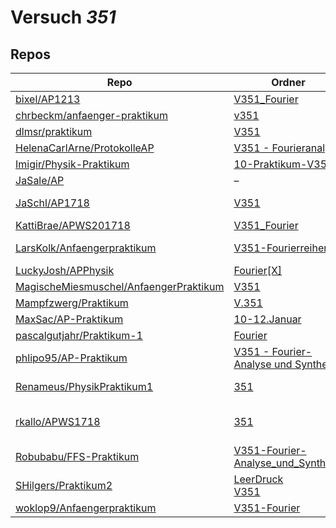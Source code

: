 # Versuch *351*

## Repos

|                                          Repo                                          |                                                                   Ordner                                                                    |                                                                                                                                                                                                 PDFs                                                                                                                                                                                                 |
|----------------------------------------------------------------------------------------|---------------------------------------------------------------------------------------------------------------------------------------------|------------------------------------------------------------------------------------------------------------------------------------------------------------------------------------------------------------------------------------------------------------------------------------------------------------------------------------------------------------------------------------------------------|
|[bixel/AP1213](../repo/bixel/AP1213)                                                    |[V351_Fourier](https://github.com/bixel/AP1213/tree/master/V351_Fourier)                                                                     |[00_protokoll.pdf](https://docs.google.com/viewer?url=https://raw.githubusercontent.com/bixel/AP1213/master/V351_Fourier/00_protokoll.pdf)                                                                                                                                                                                                                                                            |
|[chrbeckm/anfaenger-praktikum](../repo/chrbeckm/anfaenger-praktikum)                    |[v351](https://github.com/chrbeckm/anfaenger-praktikum/tree/master/v351)                                                                     |–                                                                                                                                                                                                                                                                                                                                                                                                     |
|[dlmsr/praktikum](../repo/dlmsr/praktikum)                                              |[V351](https://github.com/dlmsr/praktikum/tree/master/V351)                                                                                  |–                                                                                                                                                                                                                                                                                                                                                                                                     |
|[HelenaCarlArne/ProtokolleAP](../repo/HelenaCarlArne/ProtokolleAP)                      |[V351 - Fourieranalyse](https://github.com/HelenaCarlArne/ProtokolleAP/tree/master/V351%20-%20Fourieranalyse)                                |–                                                                                                                                                                                                                                                                                                                                                                                                     |
|[Imigir/Physik-Praktikum](../repo/Imigir/Physik-Praktikum)                              |[10-Praktikum-V351](https://github.com/Imigir/Physik-Praktikum/tree/master/10-Praktikum-V351)                                                |–                                                                                                                                                                                                                                                                                                                                                                                                     |
|[JaSale/AP](../repo/JaSale/AP)                                                          |–                                                                                                                                            |[V351.pdf](https://docs.google.com/viewer?url=https://raw.githubusercontent.com/JaSale/AP/master/PDF/V351.pdf)                                                                                                                                                                                                                                                                                        |
|[JaSchl/AP1718](../repo/JaSchl/AP1718)                                                  |[V351](https://github.com/JaSchl/AP1718/tree/master/V351)                                                                                    |[proto351.pdf](https://docs.google.com/viewer?url=https://raw.githubusercontent.com/JaSchl/AP1718/master/V351/proto351.pdf)<br/>[V351.pdf](https://docs.google.com/viewer?url=https://raw.githubusercontent.com/JaSchl/AP1718/master/V351/V351.pdf)                                                                                                                                                   |
|[KattiBrae/APWS201718](../repo/KattiBrae/APWS201718)                                    |[V351_Fourier](https://github.com/KattiBrae/APWS201718/tree/master/AP1/V351_Fourier)                                                         |–                                                                                                                                                                                                                                                                                                                                                                                                     |
|[LarsKolk/Anfaengerpraktikum](../repo/LarsKolk/Anfaengerpraktikum)                      |[V351-Fourierreihen](https://github.com/LarsKolk/Anfaengerpraktikum/tree/master/V351-Fourierreihen)                                          |[V351-altp.pdf](https://docs.google.com/viewer?url=https://raw.githubusercontent.com/LarsKolk/Anfaengerpraktikum/master/V351-Fourierreihen/V351-altp.pdf)<br/>[V351-altp2.pdf](https://docs.google.com/viewer?url=https://raw.githubusercontent.com/LarsKolk/Anfaengerpraktikum/master/V351-Fourierreihen/V351-altp2.pdf)                                                                             |
|[LuckyJosh/APPhysik](../repo/LuckyJosh/APPhysik)                                        |[Fourier[X]](https://github.com/LuckyJosh/APPhysik/tree/master/Fourier%5BX%5D)                                                               |–                                                                                                                                                                                                                                                                                                                                                                                                     |
|[MagischeMiesmuschel/AnfaengerPraktikum](../repo/MagischeMiesmuschel/AnfaengerPraktikum)|[V351](https://github.com/MagischeMiesmuschel/AnfaengerPraktikum/tree/master/V351)                                                           |–                                                                                                                                                                                                                                                                                                                                                                                                     |
|[Mampfzwerg/Praktikum](../repo/Mampfzwerg/Praktikum)                                    |[V.351](https://github.com/Mampfzwerg/Praktikum/tree/master/V.351)                                                                           |[main.pdf](https://docs.google.com/viewer?url=https://raw.githubusercontent.com/Mampfzwerg/Praktikum/master/V.351/latex-template/main.pdf)                                                                                                                                                                                                                                                            |
|[MaxSac/AP-Praktikum](../repo/MaxSac/AP-Praktikum)                                      |[10-12.Januar](https://github.com/MaxSac/AP-Praktikum/tree/master/10-12.Januar)                                                              |[main.pdf](https://docs.google.com/viewer?url=https://raw.githubusercontent.com/MaxSac/AP-Praktikum/master/10-12.Januar/build/main.pdf)                                                                                                                                                                                                                                                               |
|[pascalgutjahr/Praktikum-1](../repo/pascalgutjahr/Praktikum-1)                          |[Fourier](https://github.com/pascalgutjahr/Praktikum-1/tree/master/Fourier)                                                                  |–                                                                                                                                                                                                                                                                                                                                                                                                     |
|[phlipo95/AP-Praktikum](../repo/phlipo95/AP-Praktikum)                                  |[V351 - Fourier-Analyse und Synthese](https://github.com/phlipo95/AP-Praktikum/tree/master/V351%20-%20Fourier-Analyse%20und%20Synthese)      |–                                                                                                                                                                                                                                                                                                                                                                                                     |
|[Renameus/PhysikPraktikum1](../repo/Renameus/PhysikPraktikum1)                          |[351](https://github.com/Renameus/PhysikPraktikum1/tree/master/Versuche/351)                                                                 |[protokoll.pdf](https://docs.google.com/viewer?url=https://raw.githubusercontent.com/Renameus/PhysikPraktikum1/master/Versuche/351/protokoll.pdf)<br/>[V351.pdf](https://docs.google.com/viewer?url=https://raw.githubusercontent.com/Renameus/PhysikPraktikum1/master/Versuche/351/V351.pdf)                                                                                                         |
|[rkallo/APWS1718](../repo/rkallo/APWS1718)                                              |[351](https://github.com/rkallo/APWS1718/tree/master/351)                                                                                    |[main.pdf](https://docs.google.com/viewer?url=https://raw.githubusercontent.com/rkallo/APWS1718/master/351/main.pdf)<br/>[main_korrigiert.pdf](https://docs.google.com/viewer?url=https://raw.githubusercontent.com/rkallo/APWS1718/master/351/main_korrigiert.pdf)<br/>[protokoll.pdf](https://docs.google.com/viewer?url=https://raw.githubusercontent.com/rkallo/APWS1718/master/351/protokoll.pdf)|
|[Robubabu/FFS-Praktikum](../repo/Robubabu/FFS-Praktikum)                                |[ V351-Fourier-Analyse_und_Synthese](https://github.com/Robubabu/FFS-Praktikum/tree/master/%20V351-Fourier-Analyse_und_Synthese)             |[V351.pdf](https://docs.google.com/viewer?url=https://raw.githubusercontent.com/Robubabu/FFS-Praktikum/master/Versuchs_pdfs/WS/V351.pdf)                                                                                                                                                                                                                                                              |
|[SHilgers/Praktikum2](../repo/SHilgers/Praktikum2)                                      |[LeerDruck](https://github.com/SHilgers/Praktikum2/tree/master/LeerDruck)<br/>[V351](https://github.com/SHilgers/Praktikum2/tree/master/V351)|–                                                                                                                                                                                                                                                                                                                                                                                                     |
|[woklop9/Anfaengerpraktikum](../repo/woklop9/Anfaengerpraktikum)                        |[V351-Fourier](https://github.com/woklop9/Anfaengerpraktikum/tree/master/V351-Fourier)                                                       |–                                                                                                                                                                                                                                                                                                                                                                                                     |
